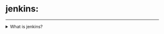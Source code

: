 # jenkins:
----------
<details>
<summary> What is jenkins?</summary><br><b>
  it is a coontinuous integartion (CI) and continuous deployment (CD) tool.
 </b><details>

<details>
 <summary>what is CI and CD?</summary><br><b>
 
 CI means integrate the developers code. CD means deliver or deploy the code into the different envirnoment (QA,pre-production,production).

- It is a java based application.
- it will help to automate the process of code integraton,code build,code delivery.
- it is a opensource tool like hudson/bamboo/teamcity.
- jenkins has original name as hudson.

- Jenkins is the core part of the devops.
- jenkins will connect to the scm,qa,tomcat,production,etc. to interact with these system. 
- it is interacted with those systems with the plugins.
- it is plugin based tool.
- nearly 1000+ plugins jenkins will support.
 </b><details>

### important section of jenkins?
 
 - Plugin management.
 - global tool management.
 - job management.
 - jenkins dashboard.
 - user management.
 - security management.
 - slave connection.

### Role of Devops Engineer (or) Build and Release Engineer?
  
 - Installation and configuration.
 - plugin management.
 - user management.
 - security management.
 - global tool management.
 - creating jobs.
 - monitoring jobs.
 - jobs pipeline
 - integrating different tools.
 - taking jenkins backup.


NOTE: in jenkins server git must and should install.

Plugin Management:
-----------------
### what is plugin ?
  plugin is a additional software.it will help to interact with the other systems.

 under plugin mangement we can install,update,remove the plugins.

Manage jenkins--manage plugins


### Global tool management:
---------------------------
these are tools it will help develop the application like maven.

difference between tool and plugin 
 we can maintin multiple versions of tool.
but we can maintain only single version of plugin.

Manage jenkins----global tool configuration

### Job management:
-------------------
#### what is job?
  job means task. to build ,integration ,delivery these kind of tasks we can handle in jenkins job management.

 job is a core part of the jenkins.job will pull the code from scm server.build the application if successfully build delivery the code.

### There are different types of jobs:
--------------------------------------
1)free style
   we can integrate any type of files.
2)maven job
   we can integrate only java files
3)pipeline jobs
  sequence of jobs, one job is connected to anothr job.
4)multipipe line jobs

Q)how to schedule a job in jenkins?
 - get the code from scm server (github)
 - setting trigger (build process trigger)
 - setup build environment 
 - build acion
 - post build action


build maven Job in jenkins:
---------------------------

code compile:
code test:
code integration:
code package:

for job pipeline install the "build pipeline plugin"

here trigger the job as build after other job.

deploy:
-------
for deploy the code into tomcat install "deploy to container plugin"

at post build action setup the "deploy war/ear to container"

backup:
-------
for jenkins server backup install "backup plugin"


### email notification in jenkins

install the plugin "email extension plugin", "email extension template plugin"

configure mailserver,port,smtp authentication in "system configure"

## Jfrog 
- First we have to install jenkins
- we have to install Jfrog Plugin => Navigate to Manage Jenkins => plugins => Available plugins => 

## SonarQube Installation
	
- First we have to install jenkins
- 


































































